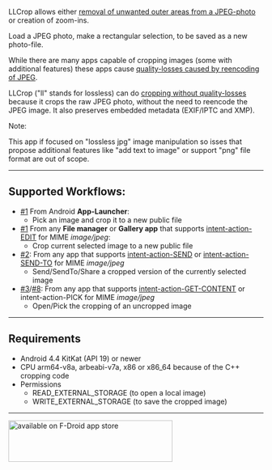 LLCrop allows either [removal of unwanted outer areas from a JPEG-photo](https://en.wikipedia.org/wiki/Cropping_(image)) 
or creation of zoom-ins.

Load a JPEG photo, make a rectangular selection, to be saved as a new photo-file.

While there are many apps capable of cropping images (some with additional features) these apps cause [quality-losses caused by reencoding of JPEG](https://en.wikipedia.org/wiki/Lossy_compression).

LLCrop ("ll" stands for lossless) can do [cropping without quality-losses](https://en.wikipedia.org/wiki/Lossy_compression#JPEG) because it crops the raw JPEG photo, without 
the need to reencode the JPEG image. It also preserves embedded metadata (EXIF/IPTC and XMP).

Note:

This app if focused on "lossless jpg" image manipulation so isses that propose additional features 
like "add text to image" or support "png" file format are out of scope.  

---

## Supported Workflows:

* [#1](https://github.com/k3b/LosslessJpgCrop/issues/1) From Android **App-Launcher**:
    * Pick an image and crop it to a new public file
* [#1](https://github.com/k3b/LosslessJpgCrop/issues/1) From any **File manager** or **Gallery app** that supports [intent-action-EDIT](https://developer.android.com/reference/android/content/Intent#ACTION_EDIT) for MIME *image/jpeg*:
	* Crop current selected image to a new public file
* [#2](https://github.com/k3b/LosslessJpgCrop/issues/2): From any app that supports [intent-action-SEND](https://developer.android.com/reference/android/content/Intent#ACTION_SEND) or [intent-action-SEND-TO](https://developer.android.com/reference/android/content/Intent#ACTION_SENDTO) for MIME *image/jpeg*
	* Send/SendTo/Share a cropped version of the currently selected image 
* [#3](https://github.com/k3b/LosslessJpgCrop/issues/3)/[#8](https://github.com/k3b/LosslessJpgCrop/issues/8): From any app that supports [intent-action-GET-CONTENT](https://developer.android.com/reference/android/content/Intent#ACTION_GET_CONTENT) or intent-action-PICK for MIME *image/jpeg*
	* Open/Pick the cropping of an uncropped image
  
---

## Requirements

* Android 4.4 KitKat (API 19) or newer
* CPU arm64-v8a, arbeabi-v7a, x86 or x86_64 because of the C++ cropping code
* Permissions
  * READ_EXTERNAL_STORAGE (to open a local image)
  * WRITE_EXTERNAL_STORAGE (to save the cropped image)

---

[<img src="https://github.com/k3b/APhotoManager/wiki/fdroid.png" alt="available on F-Droid app store" height="82" width="324">](https://f-droid.org/en/packages/de.k3b.android.lossless_jpg_crop)
